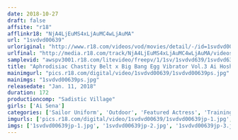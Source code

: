 ```yaml
---
date: 2018-10-27
draft: false
affsite: "r18"
afflinkr18: "NjA4LjEuMS4xLjAuMC4wLjAuMA"
url: "1svdvd00639"
urloriginal: "http://www.r18.com/videos/vod/movies/detail/-/id=1svdvd00639"
urlfinal: "http://media.r18.com/track/NjA4LjEuMS4xLjAuMC4wLjAuMA/videos/vod/movies/detail/-/id=1svdvd00639"
samplevid: "awspv3001.r18.com/litevideo/freepv/1/1sv/1svdvd639/1svdvd639_dmb_w.mp4"
title: "Aphrodisiac Chastity Belt x Big Bang Egg Vibrator Vol.3 Ai Hoshina AV Actress"
mainimgurl: "pics.r18.com/digital/video/1svdvd00639/1svdvd00639ps.jpg"
mainimgs: "1svdvd00639ps.jpg"
releasedate: "Jan. 11, 2018"
duration: 172
productioncomp: "Sadistic Village"
girls: ['Ai Sena']
categories: ['Sailor Uniform', 'Outdoor', 'Featured Actress', 'Training', 'Substance Use', 'Squirting', 'Egg Vibrator', 'Hi-Def']
imgurls: ['pics.r18.com/digital/video/1svdvd00639/1svdvd00639jp-1.jpg', 'pics.r18.com/digital/video/1svdvd00639/1svdvd00639jp-2.jpg', 'pics.r18.com/digital/video/1svdvd00639/1svdvd00639jp-3.jpg', 'pics.r18.com/digital/video/1svdvd00639/1svdvd00639jp-4.jpg', 'pics.r18.com/digital/video/1svdvd00639/1svdvd00639jp-5.jpg', 'pics.r18.com/digital/video/1svdvd00639/1svdvd00639jp-6.jpg', 'pics.r18.com/digital/video/1svdvd00639/1svdvd00639jp-7.jpg', 'pics.r18.com/digital/video/1svdvd00639/1svdvd00639jp-8.jpg', 'pics.r18.com/digital/video/1svdvd00639/1svdvd00639jp-9.jpg', 'pics.r18.com/digital/video/1svdvd00639/1svdvd00639jp-10.jpg', 'pics.r18.com/digital/video/1svdvd00639/1svdvd00639jp-11.jpg', 'pics.r18.com/digital/video/1svdvd00639/1svdvd00639jp-12.jpg', 'pics.r18.com/digital/video/1svdvd00639/1svdvd00639jp-13.jpg', 'pics.r18.com/digital/video/1svdvd00639/1svdvd00639jp-14.jpg', 'pics.r18.com/digital/video/1svdvd00639/1svdvd00639jp-15.jpg', 'pics.r18.com/digital/video/1svdvd00639/1svdvd00639jp-16.jpg', 'pics.r18.com/digital/video/1svdvd00639/1svdvd00639jp-17.jpg', 'pics.r18.com/digital/video/1svdvd00639/1svdvd00639jp-18.jpg', 'pics.r18.com/digital/video/1svdvd00639/1svdvd00639jp-19.jpg', 'pics.r18.com/digital/video/1svdvd00639/1svdvd00639jp-20.jpg']
imgs: ['1svdvd00639jp-1.jpg', '1svdvd00639jp-2.jpg', '1svdvd00639jp-3.jpg', '1svdvd00639jp-4.jpg', '1svdvd00639jp-5.jpg', '1svdvd00639jp-6.jpg', '1svdvd00639jp-7.jpg', '1svdvd00639jp-8.jpg', '1svdvd00639jp-9.jpg', '1svdvd00639jp-10.jpg', '1svdvd00639jp-11.jpg', '1svdvd00639jp-12.jpg', '1svdvd00639jp-13.jpg', '1svdvd00639jp-14.jpg', '1svdvd00639jp-15.jpg', '1svdvd00639jp-16.jpg', '1svdvd00639jp-17.jpg', '1svdvd00639jp-18.jpg', '1svdvd00639jp-19.jpg', '1svdvd00639jp-20.jpg']
---
```

